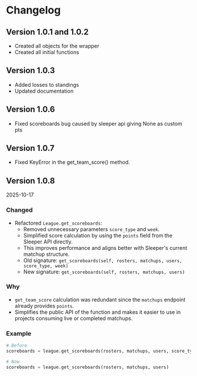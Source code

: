 # Changelog

 ## Version 1.0.1 and 1.0.2
- Created all objects for the wrapper
- Created all initial functions

## Version 1.0.3
- Added losses to standings
- Updated documentation

## Version 1.0.6
- Fixed scoreboards bug caused by sleeper api giving None as custom pts

## Version 1.0.7
- Fixed KeyError in the get_team_score() method.

## Version 1.0.8 
2025-10-17

### Changed
- Refactored `League.get_scoreboards`:
  - Removed unnecessary parameters `score_type` and `week`.
  - Simplified score calculation by using the `points` field from the Sleeper API directly.
  - This improves performance and aligns better with Sleeper's current matchup structure.
  - Old signature: `get_scoreboards(self, rosters, matchups, users, score_type, week)`
  - New signature: `get_scoreboards(self, rosters, matchups, users)`

### Why
- `get_team_score` calculation was redundant since the `matchups` endpoint already provides `points`.
- Simplifies the public API of the function and makes it easier to use in projects consuming live or completed matchups.

### Example
```python
# Before
scoreboards = league.get_scoreboards(rosters, matchups, users, score_type="pts_half_ppr", week=5)

# Now
scoreboards = league.get_scoreboards(rosters, matchups, users)
